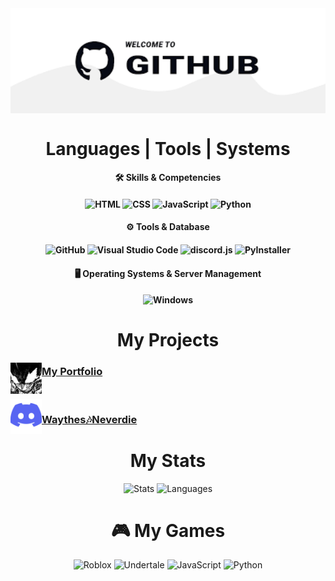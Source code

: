 <img align="center" width="1000" src="https://github.com/Izuku44/Izuku/blob/main/img/jsp.png">
<h1 align="center">Languages | Tools | Systems</h1>

<h4 align="center">🛠️ Skills & Competencies</h4>
<h4 align="center">
    <img src="https://img.shields.io/badge/HTML-E34F26?style=flat-square&logo=html5&logoColor=white" alt="HTML">
    <img src="https://img.shields.io/badge/CSS-1572B6?style=flat-square&logo=css3&logoColor=white" alt="CSS">
    <img src="https://img.shields.io/badge/JavaScript-F7DF1E?style=flat-square&logo=javascript&logoColor=black" alt="JavaScript">
    <img src="https://img.shields.io/badge/Python-3776AB?style=flat-square&logo=python&logoColor=white" alt="Python">
</h4>

<h4 align="center">⚙️ Tools & Database</h4>
<h4 align="center">
    <img src="https://img.shields.io/badge/GitHub-181717?style=flat-square&logo=github&logoColor=white" alt="GitHub">
    <img src="https://img.shields.io/badge/Visual%20Studio%20Code-007ACC?style=flat-square&logo=visual-studio-code&logoColor=white" alt="Visual Studio Code">
    <img src="https://img.shields.io/badge/discord.js-738ADB?style=flat-square&logo=discord&logoColor=white" alt="discord.js">
    <img src="https://img.shields.io/badge/PyInstaller-3776AB?style=flat-square&logo=python&logoColor=white" alt="PyInstaller"><br>
</h4>

<h4 align="center">🖥️ Operating Systems & Server Management</h4>
<h4 align="center">
    <img src="https://img.shields.io/badge/Windows-0078D6?style=flat-square&logo=windows&logoColor=white" alt="Windows">
</h4>

<h1 align="center">My Projects</h1>
  <img width="50" align="left" src="https://github.com/Izuku44/Izuku/blob/main/img/Izuku.jpg">
    <h3><a href="https://izuku44.github.io/portfolio/">My Portfolio</a></h3><br>
  <img width="50" align="left" src="https://github.com/Izuku44/Izuku/blob/main/img/Discord.png">
    <h3><a href="https://discord.com/invite/5jZwTybpaW">Waythes🎶Neverdie</a></h3>

<h1 align="center">My Stats</h1>
<p align="center">
    <img height="180em" src="https://github-readme-stats.vercel.app/api?username=Izuku44&theme=radical" alt="Stats">
    <img height="180em" src="https://github-readme-stats-eight-theta.vercel.app/api/top-langs/?username=Izuku44&layout=compact&langs_count=8&theme=radical" alt="Languages">
</p>

<h1 align="center">🎮 My Games</h1>
<p align="center">
    <img src="https://img.shields.io/badge/Roblox-E34F26?style=flat-square&logo=Roblox5&logoColor=white" alt="Roblox">
    <img src="https://img.shields.io/badge/Undertale-1572B6?style=flat-square&logo=Undertale3&logoColor=white" alt="Undertale">
    <img src="https://img.shields.io/badge/JavaScript-F7DF1E?style=flat-square&logo=javascript&logoColor=black" alt="JavaScript">
    <img src="https://img.shields.io/badge/Python-3776AB?style=flat-square&logo=python&logoColor=white" alt="Python">
